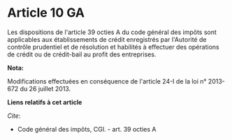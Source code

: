 # Article 10 GA

Les dispositions de l'article 39 octies A du code général des impôts sont applicables aux établissements de crédit
enregistrés par l'Autorité de contrôle prudentiel et de résolution et habilités à effectuer des opérations de crédit ou de
crédit-bail au profit des entreprises.

**Nota:**

Modifications effectuées en conséquence de l'article 24-I de la loi n° 2013-672 du 26 juillet 2013.

**Liens relatifs à cet article**

_Cite_:

  - Code général des impôts, CGI. - art. 39 octies A
